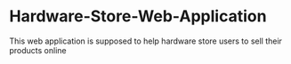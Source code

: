 # Hardware-Store-Web-Application
This web application is supposed to help hardware store users to sell their products online

